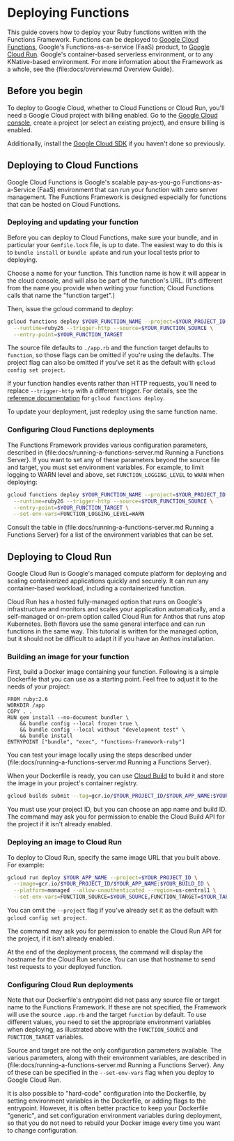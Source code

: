 <!--
# @title Deploying Functions
-->

# Deploying Functions

This guide covers how to deploy your Ruby functions written with the Functions
Framework. Functions can be deployed to
[Google Cloud Functions](https://cloud.google.com/functions), Google's
Functions-as-a-service (FaaS) product, to
[Google Cloud Run](https://cloud.google.com/run). Google's container-based
serverless environment, or to any KNative-based environment.
For more information about the Framework as a whole, see the
{file:docs/overview.md Overview Guide}.

## Before you begin

To deploy to Google Cloud, whether to Cloud Functions or Cloud Run, you'll need
a Google Cloud project with billing enabled. Go to the
[Google Cloud console](https://console.cloud.google.com/), create a project (or
select an existing project), and ensure billing is enabled.

Additionally, install the [Google Cloud SDK](https://cloud.google.com/sdk) if
you haven't done so previously.

## Deploying to Cloud Functions

Google Cloud Functions is Google's scalable pay-as-you-go Functions-as-a-Service
(FaaS) environment that can run your function with zero server management. The
Functions Framework is designed especially for functions that can be hosted on
Cloud Functions.

### Deploying and updating your function

Before you can deploy to Cloud Functions, make sure your bundle, and in
particular your `Gemfile.lock` file, is up to date. The easiest way to do this
is to `bundle install` or `bundle update` and run your local tests prior to
deploying.

Choose a name for your function. This function name is how it will appear in the
cloud console, and will also be part of the function's URL. (It's different from
the name you provide when writing your function; Cloud Functions calls that name
the "function target".)

Then, issue the gcloud command to deploy:

```sh
gcloud functions deploy $YOUR_FUNCTION_NAME --project=$YOUR_PROJECT_ID \
  --runtime=ruby26 --trigger-http --source=$YOUR_FUNCTION_SOURCE \
  --entry-point=$YOUR_FUNCTION_TARGET
```

The source file defaults to `./app.rb` and the function target defaults to
`function`, so those flags can be omitted if you're using the defaults. The
project flag can also be omitted if you've set it as the default with
`gcloud config set project`.

If your function handles events rather than HTTP requests, you'll need to
replace `--trigger-http` with a different trigger. For details, see the
[reference documentation](https://cloud.google.com/sdk/gcloud/reference/functions/deploy)
for `gcloud functions deploy`.

To update your deployment, just redeploy using the same function name.

### Configuring Cloud Functions deployments

The Functions Framework provides various configuration parameters, described in
{file:docs/running-a-functions-server.md Running a Functions Server}.
If you want to set any of these parameters beyond the source file and target,
you must set environment variables. For example, to limit logging to WARN level
and above, set `FUNCTION_LOGGING_LEVEL` to `WARN` when deploying:

```sh
gcloud functions deploy $YOUR_FUNCTION_NAME --project=$YOUR_PROJECT_ID \
  --runtime=ruby26 --trigger-http --source=$YOUR_FUNCTION_SOURCE \
  --entry-point=$YOUR_FUNCTION_TARGET \
  --set-env-vars=FUNCTION_LOGGING_LEVEL=WARN
```

Consult the table in
{file:docs/running-a-functions-server.md Running a Functions Server}
for a list of the environment variables that can be set.

## Deploying to Cloud Run

Google Cloud Run is Google's managed compute platform for deploying and scaling
containerized applications quickly and securely. It can run any container-based
workload, including a containerized function.

Cloud Run has a hosted fully-managed option that runs on Google's infrastructure
and monitors and scales your application automatically, and a self-managed or
on-prem option called Cloud Run for Anthos that runs atop Kubernetes. Both
flavors use the same general interface and can run functions in the same way.
This tutorial is written for the managed option, but it should not be difficult
to adapt it if you have an Anthos installation.

### Building an image for your function

First, build a Docker image containing your function. Following is a simple
Dockerfile that you can use as a starting point. Feel free to adjust it to the
needs of your project:

```
FROM ruby:2.6
WORKDIR /app
COPY . .
RUN gem install --no-document bundler \
    && bundle config --local frozen true \
    && bundle config --local without "development test" \
    && bundle install
ENTRYPOINT ["bundle", "exec", "functions-framework-ruby"]
```

You can test your image locally using the steps described under
{file:docs/running-a-functions-server.md Running a Functions Server}.

When your Dockerfile is ready, you can use
[Cloud Build](https://cloud.google.com/cloud-build) to build it and store the
image in your project's container registry.

```sh
gcloud builds submit --tag=gcr.io/$YOUR_PROJECT_ID/$YOUR_APP_NAME:$YOUR_BUILD_ID .
```

You must use your project ID, but you can choose an app name and build ID. The
command may ask you for permission to enable the Cloud Build API for the project
if it isn't already enabled.

### Deploying an image to Cloud Run

To deploy to Cloud Run, specify the same image URL that you built above. For
example:

```sh
gcloud run deploy $YOUR_APP_NAME --project=$YOUR_PROJECT_ID \
  --image=gcr.io/$YOUR_PROJECT_ID/$YOUR_APP_NAME:$YOUR_BUILD_ID \
  --platform=managed --allow-unauthenticated --region=us-central1 \
  --set-env-vars=FUNCTION_SOURCE=$YOUR_SOURCE,FUNCTION_TARGET=$YOUR_TARGET
```

You can omit the `--project` flag if you've already set it as the default with
`gcloud config set project`.

The command may ask you for permission to enable the Cloud Run API for the
project, if it isn't already enabled.

At the end of the deployment process, the command will display the hostname for
the Cloud Run service. You can use that hostname to send test requests to your
deployed function.

### Configuring Cloud Run deployments

Note that our Dockerfile's entrypoint did not pass any source file or target
name to the Functions Framework. If these are not specified, the Framework will
use the source `.app.rb` and the target `function` by default. To use different
values, you need to set the appropriate environment variables when deploying, as
illustrated above with the `FUNCTION_SOURCE` and `FUNCTION_TARGET` variables.

Source and target are not the only configuration parameters available. The
various parameters, along with their environment variables, are described in
{file:docs/running-a-functions-server.md Running a Functions Server}.
Any of these can be specified in the `--set-env-vars` flag when you deploy to
Google Cloud Run.

It is also possible to "hard-code" configuration into the Dockerfile, by setting
environment variables in the Dockerfile, or adding flags to the entrypoint.
However, it is often better practice to keep your Dockerfile "generic", and set
configuration environment variables during deployment, so that you do not need
to rebuild your Docker image every time you want to change configuration.
